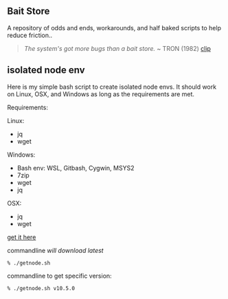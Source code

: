 ## Bait Store

A repository of odds and ends, workarounds, and half baked scripts to help reduce friction..

> _The system's got more bugs than a bait store._
~ TRON (1982) [clip](https://getyarn.io/yarn-clip/fced3611-3bf8-4058-bdc4-06b5c0e16bb6)

## isolated node env

Here is my simple bash script to create isolated node envs. It should work on Linux, OSX, and Windows as long as the requirements are met.

Requirements:

Linux:
  - jq
  - wget

Windows:
  - Bash env: WSL, Gitbash, Cygwin, MSYS2
  - 7zip
  - wget
  - jq

OSX:
  - jq
  - wget

[get it here](https://gist.githack.com/CTrauma/da96abb1301713cb73e609f6fabd650d/raw/bfdaf5cc5082c498bdfde9381dc9f8d294cfc3eb/getnode.sh)

commandline _will download latest_

```
% ./getnode.sh 
```

commandline to get specific version:

```
% ./getnode.sh v10.5.0
```
